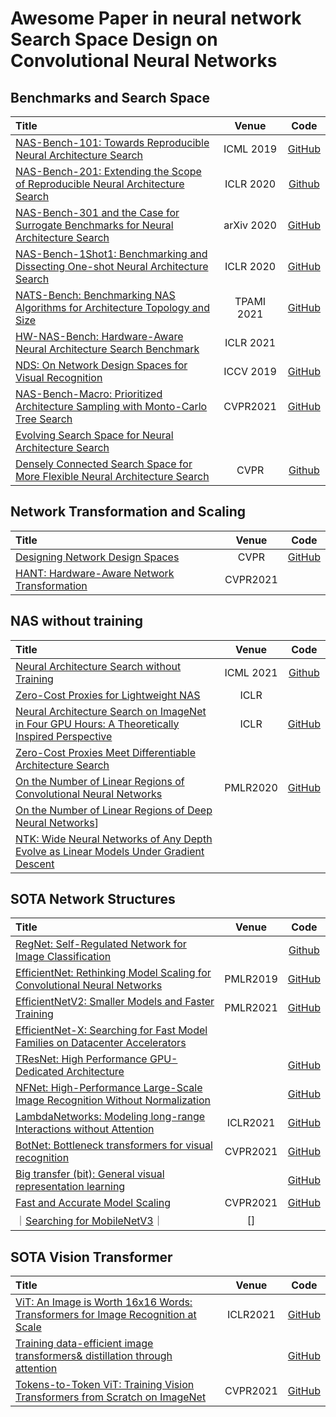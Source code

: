 # Awesome Paper in neural network Search Space Design on Convolutional Neural Networks

## Benchmarks and Search Space
| Title | Venue | Code |
|:--------|:--------:|:--------:|
| [NAS-Bench-101: Towards Reproducible Neural Architecture Search](https://arxiv.org/pdf/1902.09635.pdf) | ICML 2019 | [GitHub](https://github.com/google-research/nasbench) |
| [NAS-Bench-201: Extending the Scope of Reproducible Neural Architecture Search](https://openreview.net/forum?id=HJxyZkBKDr) | ICLR 2020 | [Github](https://github.com/D-X-Y/NAS-Bench-201) |
| [NAS-Bench-301 and the Case for Surrogate Benchmarks for Neural Architecture Search](https://arxiv.org/abs/2008.09777) | arXiv 2020 | [GitHub](https://github.com/automl/nasbench301) |
| [NAS-Bench-1Shot1: Benchmarking and Dissecting One-shot Neural Architecture Search](https://arxiv.org/abs/2001.10422) | ICLR 2020 | [GitHub](https://github.com/automl/nasbench-1shot1) |
| [NATS-Bench: Benchmarking NAS Algorithms for Architecture Topology and Size](https://arxiv.org/abs/2009.00437) | TPAMI 2021 | [GitHub](https://github.com/D-X-Y/NATS-Bench)
| [HW-NAS-Bench: Hardware-Aware Neural Architecture Search Benchmark](https://openreview.net/pdf?id=_0kaDkv3dVf) | ICLR 2021 |  |
| [NDS: On Network Design Spaces for Visual Recognition](https://arxiv.org/pdf/1905.13214v1.pdf)|ICCV 2019| [GitHub](https://github.com/facebookresearch/nds)|
| [NAS-Bench-Macro: Prioritized Architecture Sampling with Monto-Carlo Tree Search](https://arxiv.org/abs/2103.11922)|CVPR2021|[GitHub](https://github.com/xiusu/NAS-Bench-Macro)|
|[Evolving Search Space for Neural Architecture Search](https://arxiv.org/pdf/2011.10904.pdf)|||
| [Densely Connected Search Space for More Flexible Neural Architecture Search](https://arxiv.org/abs/1906.09607) | CVPR | [Github](https://github.com/JaminFong/DenseNAS) |

## Network Transformation and Scaling
| Title | Venue | Code |
|:--------|:--------:|:--------:|
| [Designing Network Design Spaces](https://arxiv.org/pdf/2003.13678.pdf) | CVPR  | [GitHub](https://github.com/facebookresearch/pycls) |
| [HANT: Hardware-Aware Network Transformation](https://arxiv.org/pdf/2107.10624v1.pdf) | CVPR2021  | |


## NAS without training
| Title | Venue | Code |
|:--------|:--------:|:--------:|
| [Neural Architecture Search without Training](https://arxiv.org/abs/2006.04647v3) | ICML 2021 | [Github](https://github.com/BayesWatch/nas-without-training) |
| [Zero-Cost Proxies for Lightweight NAS](https://openreview.net/pdf?id=0cmMMy8J5q) | ICLR | |
| [Neural Architecture Search on ImageNet in Four GPU Hours: A Theoretically Inspired Perspective](https://openreview.net/forum?id=Cnon5ezMHtu) | ICLR  | [GitHub](https://github.com/VITA-Group/TENAS) |
|[Zero-Cost Proxies Meet Differentiable Architecture Search](https://arxiv.org/pdf/2106.06799v1.pdf)|||
|[On the Number of Linear Regions of Convolutional Neural Networks](https://arxiv.org/pdf/2006.00978.pdf)| PMLR2020| [GitHub](https://github.com/huangleiBuaa/LRCount-CNN)|
|[On the Number of Linear Regions of Deep Neural Networks](https://arxiv.org/pdf/1402.1869.pdf)]|||
|[NTK: Wide Neural Networks of Any Depth Evolve as Linear Models Under Gradient Descent](https://arxiv.org/pdf/1902.06720v4.pdf)|||

## SOTA Network Structures
| Title | Venue | Code |
|:--------|:--------:|:--------:|
| [RegNet: Self-Regulated Network for Image Classification](https://arxiv.org/pdf/2101.00590v1.pdf) || [Github](https://github.com/BayesWatch/nas-without-training) |
| [EfficientNet: Rethinking Model Scaling for Convolutional Neural Networks](https://arxiv.org/pdf/1905.11946.pdf)|PMLR2019|[GitHub](https://arxiv.org/pdf/1905.11946.pdf)|
| [EfficientNetV2: Smaller Models and Faster Training](https://arxiv.org/pdf/2104.00298.pdf)| PMLR2021| [GitHub](https://arxiv.org/pdf/2104.00298.pdf)|
| [EfficientNet-X: Searching for Fast Model Families on Datacenter Accelerators](https://arxiv.org/pdf/2102.05610v1.pdf)|||
| [TResNet: High Performance GPU-Dedicated Architecture](https://arxiv.org/pdf/2003.13630.pdf)||[GitHub](https://arxiv.org/pdf/2003.13630.pdf)|
| [NFNet: High-Performance Large-Scale Image Recognition Without Normalization](https://arxiv.org/pdf/2102.06171v1.pdf)| |[GitHub](https://github.com/deepmind/deepmind-research/tree/master/nfnets)|
| [LambdaNetworks: Modeling long-range Interactions without Attention](https://arxiv.org/pdf/2102.08602v1.pdf)|ICLR2021|[GitHub](https://github.com/d-li14/lambda.pytorch)|
| [BotNet:  Bottleneck transformers for visual recognition](https://arxiv.org/pdf/2101.11605v1.pdf)|CVPR2021|[GitHub](https://github.com/leaderj1001/BottleneckTransformers)|
| [Big transfer (bit): General visual representation learning](https://arxiv.org/pdf/1912.11370v3.pdf)||[GitHub](https://github.com/google-research/big_transfer)|
| [Fast and Accurate Model Scaling](https://arxiv.org/pdf/2103.06877v1.pdf)|CVPR2021|[GitHub](https://github.com/facebookresearch/pycls)|
｜[Searching for MobileNetV3](https://arxiv.org/pdf/1905.02244v5.pdf)｜|[]|
## SOTA Vision Transformer
| Title | Venue | Code |
|:--------|:--------:|:--------:|
| [ViT: An Image is Worth 16x16 Words: Transformers for Image Recognition at Scale](https://openreview.net/forum?id=YicbFdNTTy)|ICLR2021|[GitHub](https://github.com/gupta-abhay/ViT)|
| [Training data-efficient image transformers& distillation through attention](https://arxiv.org/pdf/2012.12877.pdf)||[GitHub](https://github.com/facebookresearch/deit)|
| [Tokens-to-Token ViT: Training Vision Transformers from Scratch on ImageNet](https://arxiv.org/pdf/2101.11986v2.pdf)|CVPR2021|[GitHub](https://github.com/yitu-opensource/T2T-ViT)|



